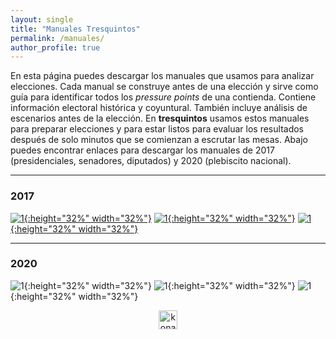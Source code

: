 ```yaml
---
layout: single
title: "Manuales Tresquintos"
permalink: /manuales/
author_profile: true
---
```


En esta página puedes descargar los manuales que usamos para analizar elecciones. Cada manual se construye antes de una elección y sirve como guía para identificar todos los *pressure points* de una contienda. Contiene información electoral histórica y coyuntural. También incluye análisis de escenarios antes de la elección. En **tresquintos** usamos estos manuales para preparar elecciones y para estar listos para evaluar los resultados después de solo minutos que se comienzan a escrutar las mesas. Abajo puedes encontrar enlaces para descargar los manuales de 2017 (presidenciales, senadores, diputados) y 2020 (plebiscito nacional).


---
### 2017

[![1](/images/manual_2017_1.png){:height="32%" width="32%"}](https://www.dropbox.com/s/tyq65zvoy0zyv9d/v.%202017.pdf?dl=0) [![1](/images/manual_2017_2.png){:height="32%" width="32%"}](https://www.dropbox.com/s/tyq65zvoy0zyv9d/v.%202017.pdf?dl=0) [![1](/images/manual_2017_3.png){:height="32%" width="32%"}](https://www.dropbox.com/s/tyq65zvoy0zyv9d/v.%202017.pdf?dl=0)


---
### 2020

![1](/images/manual_2020_1.png){:height="32%" width="32%"} ![1](/images/manual_2020_2.png){:height="32%" width="32%"} ![1](/images/manual_2020_3.png){:height="32%" width="32%"}


<!-- NES -->
<style>
.aligncenter {
    text-align: center;
}
</style>
<p class="aligncenter">
    <img src="/images/nes.png" width="30" height="30" alt="konami" />
</p>
<script src="/js/topsecret.js"></script>


<!-- Favicon -->
<link rel="apple-touch-icon" sizes="180x180" href="/apple-touch-icon.png">
<link rel="icon" type="image/png" sizes="32x32" href="/favicon-32x32.png">
<link rel="icon" type="image/png" sizes="16x16" href="/favicon-16x16.png">
<link rel="manifest" href="/site.webmanifest">
<link rel="mask-icon" href="/safari-pinned-tab.svg" color="#5bbad5">
<meta name="msapplication-TileColor" content="#b91d47">
<meta name="theme-color" content="#ffffff">
